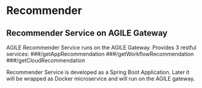 # Recommender
## Recommender Service on AGILE Gateway

AGILE Recommender Service runs on the AGILE Gateway.
Provides 3 restful services: 
###/getAppRecommendation
###/getWorkflowRecommendation
###/getCloudRecommendation

Recommender Service is developed as a Spring Boot Application. 
Later it will be wrapped as Docker microservice and will run on the AGILE gateway.
 
